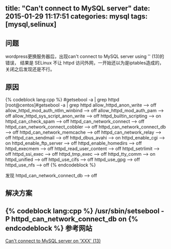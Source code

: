 title: "Can't connect to MySQL server"
date: 2015-01-29 11:17:51
categories: mysql
tags: [mysql,selinux]
---
问题
---
wordpress更换服务器后，出现can't connect to MySQL server using '' (13)的错误，
结果是 SELinux 不让 httpd 访问外网，一开始还以为是iptables造成的，关闭之后发现还是不行。
 
原因
---
{% codeblock lang:cpp %}
#getsebool -a | grep httpd
[root@centos]#getsebool -a | grep httpd
allow_httpd_anon_write --> off
allow_httpd_mod_auth_ntlm_winbind --> off
allow_httpd_mod_auth_pam --> off
allow_httpd_sys_script_anon_write --> off
httpd_builtin_scripting --> on
httpd_can_check_spam --> off
httpd_can_network_connect --> off
httpd_can_network_connect_cobbler --> off
httpd_can_network_connect_db --> off
httpd_can_network_memcache --> off
httpd_can_network_relay --> off
httpd_can_sendmail --> off
httpd_dbus_avahi --> on
httpd_enable_cgi --> on
httpd_enable_ftp_server --> off
httpd_enable_homedirs --> off
httpd_execmem --> off
httpd_read_user_content --> off
httpd_setrlimit --> off
httpd_ssi_exec --> off
httpd_tmp_exec --> off
httpd_tty_comm --> on
httpd_unified --> off
httpd_use_cifs --> off
httpd_use_gpg --> off
httpd_use_nfs --> off
{% endcodeblock %}

发现 httpd_can_network_connect_db --> off

解决方案
---
{% codeblock lang:cpp %}
/usr/sbin/setsebool -P httpd_can_network_connect_db on
{% endcodeblock %}
参考网站
---
[Can't connect to MySQL server on 'XXX' (13)](http://blog.sina.com.cn/s/blog_8882a6260101ed0p.html)

